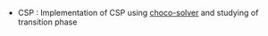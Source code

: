 -  CSP : Implementation of CSP using [choco-solver](https://choco-solver.org/) and studying of transition phase
